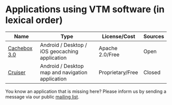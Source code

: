# Applications using VTM software (in lexical order)

|**Name**|**Type**|**License/Cost**|**Sources**|
|--------|--------|----------------|-----------|
| [Cachebox 3.0](https://github.com/Longri/cachebox3.0) | Android / Desktop / iOS geocaching application | Apache 2.0/Free | Open |
| [Cruiser](http://wiki.openstreetmap.org/wiki/Cruiser) | Android / Desktop map and navigation application | Proprietary/Free | Closed |

You know an application that is missing here? Please inform us by sending a message via our public [mailing list](https://groups.google.com/group/mapsforge-dev).
